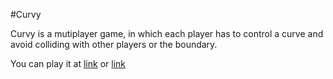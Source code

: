 #Curvy

Curvy is a mutiplayer game, in which each player has to control a curve and avoid colliding with other players or the boundary.

You can play it at [link](http://sdslabs.github.io/Curvy) or [link](http://curvy.sdslabs.co)